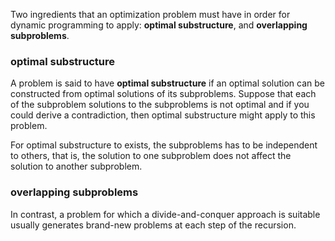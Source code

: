 Two ingredients that an optimization problem must have in order for 
dynamic programming to apply: 
**optimal substructure**, and **overlapping subproblems**.

### optimal substructure
A problem is said to have **optimal substructure** if an optimal solution can 
be constructed from optimal solutions of its subproblems. Suppose that each of the subproblem 
solutions to the subproblems is not optimal and if you could derive a 
contradiction, then optimal substructure might apply to this problem.

For optimal substructure to exists, the subproblems has to be independent to others,
that is, the solution to one subproblem does not affect the solution to another subproblem.


### overlapping subproblems
In contrast, a problem for which a divide-and-conquer approach is suitable usually generates 
brand-new problems at each step of the recursion.